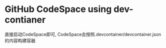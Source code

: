 # GitHub CodeSpace using dev-contianer

直接启动CodeSpace即可, CodeSpace会按照.devcontainer/devcontainer.json的内容构建容器
